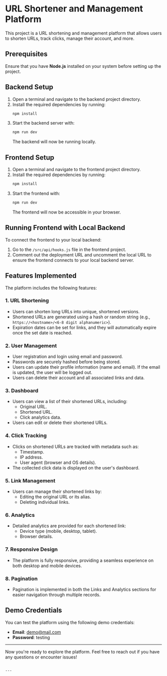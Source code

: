 # URL Shortener and Management Platform

This project is a URL shortening and management platform that allows users to shorten URLs, track clicks, manage their account, and more.

## Prerequisites

Ensure that you have **Node.js** installed on your system before setting up the project.

## Backend Setup

1. Open a terminal and navigate to the backend project directory.
2. Install the required dependencies by running:
   ```bash
   npm install
   ```
3. Start the backend server with:
   ```bash
   npm run dev
   ```
   The backend will now be running locally.

## Frontend Setup

1. Open a terminal and navigate to the frontend project directory.
2. Install the required dependencies by running:
   ```bash
   npm install
   ```
3. Start the frontend with:
   ```bash
   npm run dev
   ```
   The frontend will now be accessible in your browser.

## Running Frontend with Local Backend

To connect the frontend to your local backend:

1. Go to the `/src/api/hooks.js` file in the frontend project.
2. Comment out the deployment URL and uncomment the local URL to ensure the frontend connects to your local backend server.

## Features Implemented

The platform includes the following features:

### 1. **URL Shortening**
   - Users can shorten long URLs into unique, shortened versions.
   - Shortened URLs are generated using a hash or random string (e.g., `https://<hostname>/<6-8 digit alphanumeric>`).
   - Expiration dates can be set for links, and they will automatically expire once the set date is reached.

### 2. **User Management**
   - User registration and login using email and password.
   - Passwords are securely hashed before being stored.
   - Users can update their profile information (name and email). If the email is updated, the user will be logged out.
   - Users can delete their account and all associated links and data.

### 3. **Dashboard**
   - Users can view a list of their shortened URLs, including:
     - Original URL.
     - Shortened URL.
     - Click analytics data.
   - Users can edit or delete their shortened URLs.

### 4. **Click Tracking**
   - Clicks on shortened URLs are tracked with metadata such as:
     - Timestamp.
     - IP address.
     - User agent (browser and OS details).
   - The collected click data is displayed on the user's dashboard.

### 5. **Link Management**
   - Users can manage their shortened links by:
     - Editing the original URL or its alias.
     - Deleting individual links.

### 6. **Analytics**
   - Detailed analytics are provided for each shortened link:
     - Device type (mobile, desktop, tablet).
     - Browser details.

### 7. **Responsive Design**
   - The platform is fully responsive, providing a seamless experience on both desktop and mobile devices.

### 8. **Pagination**
   - Pagination is implemented in both the Links and Analytics sections for easier navigation through multiple records.

## Demo Credentials

You can test the platform using the following demo credentials:

- **Email**: demo@mail.com  
- **Password**: testing

---

Now you're ready to explore the platform. Feel free to reach out if you have any questions or encounter issues!
```

---
